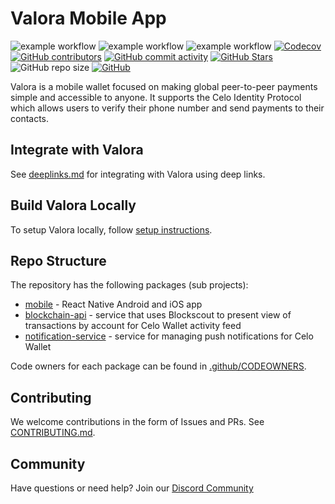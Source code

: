 # Valora Mobile App

![example workflow](https://github.com/valora-inc/wallet/actions/workflows/check.yml/badge.svg)
![example workflow](https://github.com/valora-inc/wallet/actions/workflows/e2e.yml/badge.svg)
![example workflow](https://github.com/valora-inc/wallet/actions/workflows/test.yml/badge.svg)
[![Codecov](https://img.shields.io/codecov/c/github/valora-inc/wallet)](https://codecov.io/gh/valora-inc/wallet)
[![GitHub contributors](https://img.shields.io/github/contributors/valora-inc/wallet)](https://github.com/valora-inc/wallet/graphs/contributors)
[![GitHub commit activity](https://img.shields.io/github/commit-activity/w/valora-inc/wallet)](https://github.com/valora-inc/wallet/graphs/contributors)
[![GitHub Stars](https://img.shields.io/github/stars/valora-inc/wallet.svg)](https://github.com/valora-inc/wallet/stargazers)
![GitHub repo size](https://img.shields.io/github/repo-size/valora-inc/wallet)
[![GitHub](https://img.shields.io/github/license/valora-inc/wallet?color=blue)](https://github.com/valora-inc/wallet/blob/master/LICENSE)

Valora is a mobile wallet focused on making global peer-to-peer
payments simple and accessible to anyone. It supports the Celo
Identity Protocol which allows users to verify their phone number and
send payments to their contacts.

## Integrate with Valora

See [deeplinks.md](./packages/mobile/docs/deeplinks.md) for integrating with Valora using deep links.

## Build Valora Locally

To setup Valora locally, follow [setup instructions](https://github.com/valora-inc/wallet/tree/main/packages/mobile).

## Repo Structure

The repository has the following packages (sub projects):

- [mobile](packages/mobile) - React Native Android and iOS app
- [blockchain-api](packages/blockchain-api) - service that uses Blockscout to present view of transactions by account for Celo Wallet activity feed
- [notification-service](packages/notification-service) - service for managing push notifications for Celo Wallet

Code owners for each package can be found in [.github/CODEOWNERS](.github/CODEOWNERS).

## Contributing

We welcome contributions in the form of Issues and PRs. See [CONTRIBUTING.md](CONTRIBUTING.md).

## Community

Have questions or need help?  Join our [Discord Community](https://discord.com/invite/J5XMtMkwC4)
